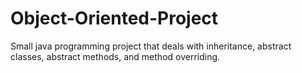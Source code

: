 # Object-Oriented-Project
Small java programming project that deals with inheritance, abstract classes, abstract methods, and method overriding. 
